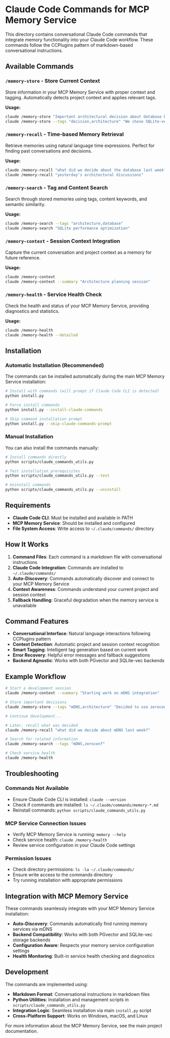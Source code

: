 # Claude Code Commands for MCP Memory Service

This directory contains conversational Claude Code commands that integrate memory functionality into your Claude Code workflow. These commands follow the CCPlugins pattern of markdown-based conversational instructions.

## Available Commands

### `/memory-store` - Store Current Context
Store information in your MCP Memory Service with proper context and tagging. Automatically detects project context and applies relevant tags.

**Usage:**
```bash
claude /memory-store "Important architectural decision about database backend"
claude /memory-store --tags "decision,architecture" "We chose SQLite-vec for performance"
```

### `/memory-recall` - Time-based Memory Retrieval
Retrieve memories using natural language time expressions. Perfect for finding past conversations and decisions.

**Usage:**
```bash
claude /memory-recall "what did we decide about the database last week?"
claude /memory-recall "yesterday's architectural discussions"
```

### `/memory-search` - Tag and Content Search
Search through stored memories using tags, content keywords, and semantic similarity.

**Usage:**
```bash
claude /memory-search --tags "architecture,database"
claude /memory-search "SQLite performance optimization"
```

### `/memory-context` - Session Context Integration
Capture the current conversation and project context as a memory for future reference.

**Usage:**
```bash
claude /memory-context
claude /memory-context --summary "Architecture planning session"
```

### `/memory-health` - Service Health Check
Check the health and status of your MCP Memory Service, providing diagnostics and statistics.

**Usage:**
```bash
claude /memory-health
claude /memory-health --detailed
```

## Installation

### Automatic Installation (Recommended)

The commands can be installed automatically during the main MCP Memory Service installation:

```bash
# Install with commands (will prompt if Claude Code CLI is detected)
python install.py

# Force install commands
python install.py --install-claude-commands

# Skip command installation prompt
python install.py --skip-claude-commands-prompt
```

### Manual Installation

You can also install the commands manually:

```bash
# Install commands directly
python scripts/claude_commands_utils.py

# Test installation prerequisites
python scripts/claude_commands_utils.py --test

# Uninstall commands
python scripts/claude_commands_utils.py --uninstall
```

## Requirements

- **Claude Code CLI**: Must be installed and available in PATH
- **MCP Memory Service**: Should be installed and configured
- **File System Access**: Write access to `~/.claude/commands/` directory

## How It Works

1. **Command Files**: Each command is a markdown file with conversational instructions
2. **Claude Code Integration**: Commands are installed to `~/.claude/commands/`
3. **Auto-Discovery**: Commands automatically discover and connect to your MCP Memory Service
4. **Context Awareness**: Commands understand your current project and session context
5. **Fallback Handling**: Graceful degradation when the memory service is unavailable

## Command Features

- **Conversational Interface**: Natural language interactions following CCPlugins pattern
- **Context Detection**: Automatic project and session context recognition
- **Smart Tagging**: Intelligent tag generation based on current work
- **Error Recovery**: Helpful error messages and fallback suggestions
- **Backend Agnostic**: Works with both PGvector and SQLite-vec backends

## Example Workflow

```bash
# Start a development session
claude /memory-context --summary "Starting work on mDNS integration"

# Store important decisions
claude /memory-store --tags "mDNS,architecture" "Decided to use zeroconf library for service discovery"

# Continue development...

# Later, recall what was decided
claude /memory-recall "what did we decide about mDNS last week?"

# Search for related information
claude /memory-search --tags "mDNS,zeroconf"

# Check service health
claude /memory-health
```

## Troubleshooting

### Commands Not Available
- Ensure Claude Code CLI is installed: `claude --version`
- Check if commands are installed: `ls ~/.claude/commands/memory-*.md`
- Reinstall commands: `python scripts/claude_commands_utils.py`

### MCP Service Connection Issues
- Verify MCP Memory Service is running: `memory --help`
- Check service health: `claude /memory-health`
- Review service configuration in your Claude Code settings

### Permission Issues
- Check directory permissions: `ls -la ~/.claude/commands/`
- Ensure write access to the commands directory
- Try running installation with appropriate permissions

## Integration with MCP Memory Service

These commands seamlessly integrate with your MCP Memory Service installation:

- **Auto-Discovery**: Commands automatically find running memory services via mDNS
- **Backend Compatibility**: Works with both PGvector and SQLite-vec storage backends  
- **Configuration Aware**: Respects your memory service configuration settings
- **Health Monitoring**: Built-in service health checking and diagnostics

## Development

The commands are implemented using:

- **Markdown Format**: Conversational instructions in markdown files
- **Python Utilities**: Installation and management scripts in `scripts/claude_commands_utils.py`
- **Integration Logic**: Seamless installation via main `install.py` script
- **Cross-Platform Support**: Works on Windows, macOS, and Linux

For more information about the MCP Memory Service, see the main project documentation.